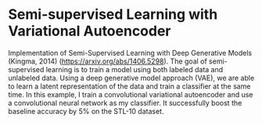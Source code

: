 # Semi-supervised Learning with Variational Autoencoder
Implementation of Semi-Supervised Learning with Deep Generative Models (Kingma, 2014) (https://arxiv.org/abs/1406.5298).
The goal of semi-supervised learning is to train a model using both labeled data and unlabeled data. Using a deep generative model approach (VAE), we are able to learn a latent representation of the data and train a classifier at the same time. In this example, I train a convolutional variational autoencoder and use a convolutional neural network as my classifier. It successfully boost the baseline accuracy by 5% on the STL-10 dataset.
